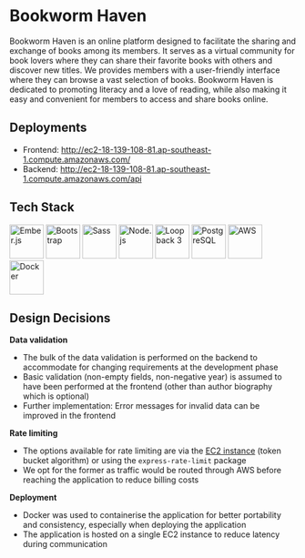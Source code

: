 # Bookworm Haven

Bookworm Haven is an online platform designed to facilitate the sharing and exchange of books among its members. It serves as a virtual community for book lovers where they can share their favorite books with others and discover new titles. We provides members with a user-friendly interface where they can browse a vast selection of books. Bookworm Haven is dedicated to promoting literacy and a love of reading, while also making it easy and convenient for members to access and share books online. 

## Deployments

- Frontend: http://ec2-18-139-108-81.ap-southeast-1.compute.amazonaws.com/
- Backend: http://ec2-18-139-108-81.ap-southeast-1.compute.amazonaws.com/api

## Tech Stack

<div>
  <img title="Ember.js" alt="Ember.js" src="https://cdn.jsdelivr.net/gh/devicons/devicon/icons/ember/ember-original-wordmark.svg" height="60" />
  <img title="Bootstrap" alt="Bootstrap" src="https://cdn.jsdelivr.net/gh/devicons/devicon/icons/bootstrap/bootstrap-original.svg" height="60" />
  <img title="Sass" alt="Sass" src="https://cdn.jsdelivr.net/gh/devicons/devicon/icons/sass/sass-original.svg" height="60" />
  <img title="Node.js" alt="Node.js" src="https://cdn.jsdelivr.net/gh/devicons/devicon/icons/nodejs/nodejs-original.svg" height="60" />
  <img title="Loopback 3" alt="Loopback 3" src="https://static-00.iconduck.com/assets.00/loopback-icon-447x512-anbbqgul.png" height="60" />
  <img title="PostgreSQL" alt="PostgreSQL" src="https://cdn.jsdelivr.net/gh/devicons/devicon/icons/postgresql/postgresql-original.svg" height="60" />
  <img title="AWS" alt="AWS" src="https://cdn.jsdelivr.net/gh/devicons/devicon/icons/amazonwebservices/amazonwebservices-original.svg" height="60" />
  <img title="Docker" alt="Docker" src="https://cdn.jsdelivr.net/gh/devicons/devicon/icons/docker/docker-original.svg" height="60" />
</div>

## Design Decisions

__Data validation__
- The bulk of the data validation is performed on the backend to accommodate for changing requirements at the development phase
- Basic validation (non-empty fields, non-negative year) is assumed to have been performed at the frontend (other than author biography which is optional)
- Further implementation: Error messages for invalid data can be improved in the frontend 

__Rate limiting__
- The options available for rate limiting are via the [EC2 instance](https://docs.aws.amazon.com/AWSEC2/latest/APIReference/throttling.html) (token bucket algorithm) or using the `express-rate-limit` package
- We opt for the former as traffic would be routed through AWS before reaching the application to reduce billing costs

__Deployment__
- Docker was used to containerise the application for better portability and consistency, especially when deploying the application
- The application is hosted on a single EC2 instance to reduce latency during communication

